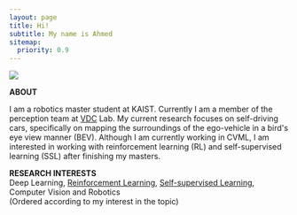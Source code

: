 ```yaml
---
layout: page
title: Hi!
subtitle: My name is Ahmed
sitemap:
  priority: 0.9
---
```

<div class="image-cropper">
  <img src="{{ '/assets/img/personal.png' | prepend: site.baseurl }}" class="rounded" />
</div>

<!-- <img src="{{ '/assets/img/personal.jpg' | prepend: site.baseurl }}" class=rounded id="about-img"> -->

<div id="describe-text">
	<p></p>
	<strong> ABOUT </strong>
	<p>I am a robotics master student at KAIST. Currently I am a member of the perception team at <a href="http://vdclab.kaist.ac.kr/"> VDC</a> Lab. My current research focuses on self-driving cars, specifically on mapping the surroundings of the ego-vehicle in a bird's eye view manner (BEV). Although I am currently working in CVML, I am interested in working with reinforcement learning (RL) and self-supervised learning (SSL) after finishing my masters.
	</p>
	<p>
	<strong> RESEARCH INTERESTS </strong>
	<br> Deep Learning, <u>Reinforcement Learning</u>, <u>Self-supervised Learning</u>, Computer Vision and Robotics <br/> (Ordered according to my interest in the topic)
	</p>
</div>